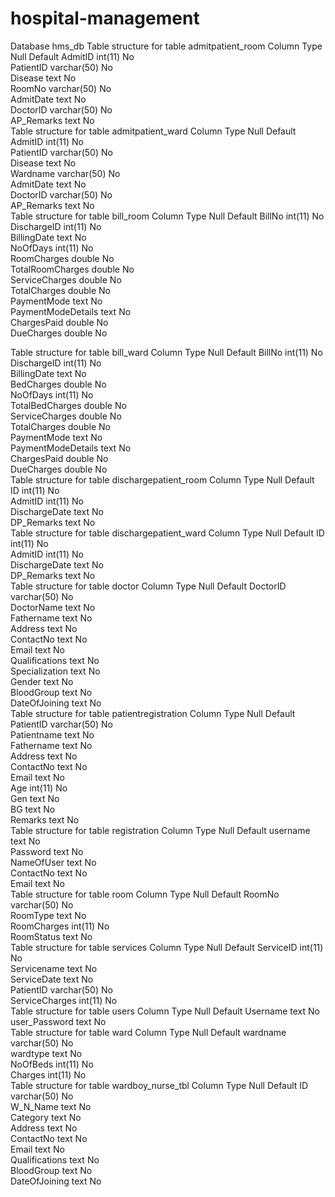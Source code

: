 # hospital-management
Database hms_db
Table structure for table admitpatient_room
Column	Type	Null	Default
AdmitID	int(11)	No	
PatientID	varchar(50)	No	
Disease	text	No	
RoomNo	varchar(50)	No	
AdmitDate	text	No	
DoctorID	varchar(50)	No	
AP_Remarks	text	No	
Table structure for table admitpatient_ward
Column	Type	Null	Default
AdmitID	int(11)	No	
PatientID	varchar(50)	No	
Disease	text	No	
Wardname	varchar(50)	No	
AdmitDate	text	No	
DoctorID	varchar(50)	No	
AP_Remarks	text	No	
Table structure for table bill_room
Column	Type	Null	Default
BillNo	int(11)	No	
DischargeID	int(11)	No	
BillingDate	text	No	
NoOfDays	int(11)	No	
RoomCharges	double	No	
TotalRoomCharges	double	No	
ServiceCharges	double	No	
TotalCharges	double	No	
PaymentMode	text	No	
PaymentModeDetails	text	No	
ChargesPaid	double	No	
DueCharges	double	No	
				
Table structure for table bill_ward
Column	Type	Null	Default
BillNo	int(11)	No	
DischargeID	int(11)	No	
BillingDate	text	No	
BedCharges	double	No	
NoOfDays	int(11)	No	
TotalBedCharges	double	No	
ServiceCharges	double	No	
TotalCharges	double	No	
PaymentMode	text	No	
PaymentModeDetails	text	No	
ChargesPaid	double	No	
DueCharges	double	No	
Table structure for table dischargepatient_room
Column	Type	Null	Default
ID	int(11)	No	
AdmitID	int(11)	No	
DischargeDate	text	No	
DP_Remarks	text	No	
Table structure for table dischargepatient_ward
Column	Type	Null	Default
ID	int(11)	No	
AdmitID	int(11)	No	
DischargeDate	text	No	
DP_Remarks	text	No	
Table structure for table doctor
Column	Type	Null	Default
DoctorID	varchar(50)	No	
DoctorName	text	No	
Fathername	text	No	
Address	text	No	
ContactNo	text	No	
Email	text	No	
Qualifications	text	No	
Specialization	text	No	
Gender	text	No	
BloodGroup	text	No	
DateOfJoining	text	No	
Table structure for table patientregistration
Column	Type	Null	Default
PatientID	varchar(50)	No	
Patientname	text	No	
Fathername	text	No	
Address	text	No	
ContactNo	text	No	
Email	text	No	
Age	int(11)	No	
Gen	text	No	
BG	text	No	
Remarks	text	No	
Table structure for table registration
Column	Type	Null	Default
username	text	No	
Password	text	No	
NameOfUser	text	No	
ContactNo	text	No	
Email	text	No	
Table structure for table room
Column	Type	Null	Default
RoomNo	varchar(50)	No	
RoomType	text	No	
RoomCharges	int(11)	No	
RoomStatus	text	No	
Table structure for table services
Column	Type	Null	Default
ServiceID	int(11)	No	
Servicename	text	No	
ServiceDate	text	No	
PatientID	varchar(50)	No	
ServiceCharges	int(11)	No	
Table structure for table users
Column	Type	Null	Default
Username	text	No	
user_Password	text	No	
Table structure for table ward
Column	Type	Null	Default
wardname	varchar(50)	No	
wardtype	text	No	
NoOfBeds	int(11)	No	
Charges	int(11)	No	
Table structure for table wardboy_nurse_tbl
Column	Type	Null	Default
ID	varchar(50)	No	
W_N_Name	text	No	
Category	text	No	
Address	text	No	
ContactNo	text	No	
Email	text	No	
Qualifications	text	No	
BloodGroup	text	No	
DateOfJoining	text	No	

